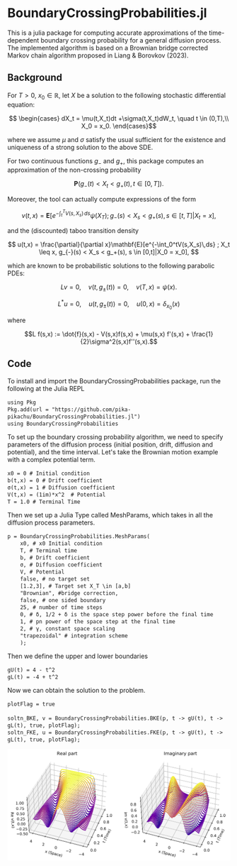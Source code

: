 # BoundaryCrossingProbabilities.jl

This is a julia package for computing accurate approximations of the time-dependent boundary crossing probability for a general diffusion process. The implemented algorithm is based on a Brownian bridge corrected Markov chain algorithm proposed in Liang & Borovkov (2023).

## Background

For $T>0,$ $x_0 \in \mathbb{R},$ let $X$ be a solution to the following stochastic differential equation:

$$ \begin{cases}
dX_t = \mu(t,X_t)dt +\sigma(t,X_t)dW_t, \quad t \in (0,T),\\ 
X_0 = x_0.
\end{cases}$$

where we assume $\mu$ and $\sigma$ satisfy the usual sufficient for the existence and uniqueness of a strong solution to the above SDE. 

For two continuous functions $g_-$ and $g_+,$ this package computes an approximation of the non-crossing probability

$$ 
	\mathbf{P}(g_-(t) < X_t < g_+(t) , t\in [0,T]).
$$

Moreover, the tool can actually compute expressions of the form

$$ v(t,x) = \mathbf{E}[e^{-\int_t^TV(s,X_s)\,ds}\psi(X_T);g_{-}(s) < X_s < g_+(s), s \in [t,T] | X_t = x], $$

and the (discounted) taboo transition density

$$ u(t,x) = \frac{\partial}{\partial x}\mathbf{E}[e^{-\int_0^tV(s,X_s)\,ds} ; X_t \leq x, g_{-}(s) < X_s < g_+(s), s \in [0,t]|X_0 = x_0], $$

which are known to be probabilistic solutions to the following parabolic PDEs:

$$ Lv = 0, \quad v(t,g_{\pm}(t)) =0, \quad v(T,x)= \psi(x). $$

$$ L^*u = 0, \quad u(t,g_{\pm}(t)) =0, \quad u(0,x)= \delta_{x_0}(x) $$

where 

$$L f(s,x) := \dot{f}(s,x) - V(s,x)f(s,x) + \mu(s,x) f'(s,x) + \frac{1}{2}\sigma^2(s,x)f''(s,x).$$


## Code

To install and import the BoundaryCrossingProbabilities package, run the following at the Julia REPL

```
using Pkg
Pkg.add(url = "https://github.com/pika-pikachu/BoundaryCrossingProbabilities.jl")
using BoundaryCrossingProbabilities
```

To set up the boundary crossing probability algorithm, we need to specify parameters of the diffusion process (initial position, drift, diffusion and potential), and the time interval. Let's take the Brownian motion example with a complex potential term.

```
x0 = 0 # Initial condition
b(t,x) = 0 # Drift coefficient
σ(t,x) = 1 # Diffusion coefficient
V(t,x) = (1im)*x^2  # Potential
T = 1.0 # Terminal Time
```

Then we set up a Julia Type called MeshParams, which takes in all the diffusion process parameters.

```
p = BoundaryCrossingProbabilities.MeshParams(
    x0, # x0 Initial condition
    T, # Terminal time	
    b, # Drift coefficient
    σ, # Diffusion coefficient
    V, # Potential
    false, # no target set
    [1.2,3], # Target set X_T \in [a,b]
    "Brownian", #bridge correction,
    false, # one sided boundary
    25, # number of time steps 
    0, # δ, 1/2 + δ is the space step power before the final time
    1, # pn power of the space step at the final time
    2, # γ, constant space scaling
    "trapezoidal" # integration scheme
	);
```

Then we define the upper and lower boundaries

```
gU(t) = 4 - t^2
gL(t) = -4 + t^2
```

Now we can obtain the solution to the problem. 

```
plotFlag = true

soltn_BKE, v = BoundaryCrossingProbabilities.BKE(p, t -> gU(t), t -> gL(t), true, plotFlag);
soltn_FKE, u = BoundaryCrossingProbabilities.FKE(p, t -> gU(t), t -> gL(t), true, plotFlag);
```

![Screenshot](complex_potential.png)

